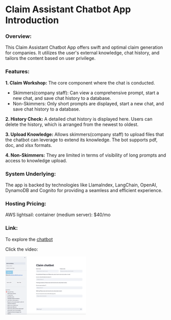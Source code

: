 # Claim Assistant Chatbot App Introduction 

### Overview:
This Claim Assistant Chatbot App offers swift and optimal claim generation for companies. It utilizes the user's external knowledge, chat history, and tailors the content based on user privilege.

### Features:

**1. Claim Workshop:** The core component where the chat is conducted.
- Skimmers(company staff): Can view a comprehensive prompt, start a new chat, and save chat history to a database.
- Non-Skimmers: Only short prompts are displayed, start a new chat, and save chat history to a database.

**2. History Check:** A detailed chat history is displayed here. Users can delete the history, which is arranged from the newest to oldest.

**3. Upload Knowledge:** Allows skimmers(company staff) to upload files that the chatbot can leverage to extend its knowledge. The bot supports pdf, doc, and xlsx formats.

**4. Non-Skimmers:** They are limited in terms of visibility of long prompts and access to knowledge upload. 

### System Underlying:

The app is backed by technologies like LlamaIndex, LangChain, OpenAI, DynamoDB and Cognito for providing a seamless and efficient experience.

### Hosting Pricing:
AWS lightsail: container (medium server): $40/mo

### Link:
To explore the [chatbot](https://claim-workshop.fd5vdj4lk4akg.eu-west-1.cs.amazonlightsail.com/)

Click the video: 

[<img src="preview.png" width="50%">](https://www.youtube.com/watch?v=OXuApGf4c-Y)



